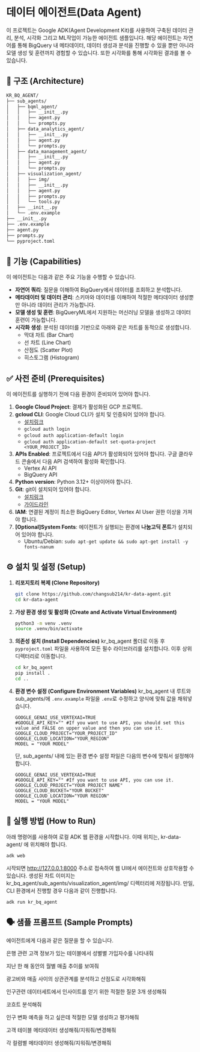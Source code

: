 # 데이터 에이전트(Data Agent)

이 프로젝트는 Google ADK(Agent Development Kit)를 사용하여 구축된 데이터 관리, 분석, 시각화 그리고 ML작업이 가능한 에이전트 샘플입니다. 해당 에이전트는 자연어를 통해 BigQuery 내 메타데이터, 데이터 생성과 분석을 진행할 수 있을 뿐만 아니라 모델 생성 및 훈련까지 경험할 수 있습니다. 또한 시각화를 통해 시각화된 결과를 볼 수 있습니다.

## 📃 구조 (Architecture)
```bash
KR_BQ_AGENT/
├── sub_agents/
│   ├── bqml_agent/
│   │   ├── __init__.py
│   │   ├── agent.py
│   │   └── prompts.py
│   ├── data_analytics_agent/
│   │   ├── __init__.py
│   │   ├── agent.py
│   │   └── prompts.py
│   ├── data_management_agent/
│   │   ├── __init__.py
│   │   ├── agent.py
│   │   └── prompts.py
│   ├── visualization_agent/
│   │   ├── img/
│   │   ├── __init__.py
│   │   ├── agent.py
│   │   ├── prompts.py
│   │   └── tools.py
│   ├── __init__.py
│   └── .env.example
├── __init__.py
├── .env.example
├── agent.py
├── prompts.py
└── pyproject.toml
```

## 🚀 기능 (Capabilities)

이 에이전트는 다음과 같은 주요 기능을 수행할 수 있습니다.

* **자연어 쿼리**: 질문을 이해하여 BigQuery에서 데이터를 조회하고 분석합니다.
* **메타데이터 및 데이터 관리**: 스키마와 데이터를 이해하여 적절한 메타데이터 생성뿐만 아니라 데이터 관리가 가능합니다.
* **모델 생성 및 훈련**: BigQueryML에서 지원하는 머신러닝 모델을 생성하고 데이터 훈련이 가능합니다. 
* **시각화 생성**: 분석된 데이터를 기반으로 아래와 같은 차트를 동적으로 생성합니다.
    * 막대 차트 (Bar Chart)
    * 선 차트 (Line Chart)
    * 산점도 (Scatter Plot)
    * 히스토그램 (Histogram)

## ✅ 사전 준비 (Prerequisites)

이 에이전트를 실행하기 전에 다음 환경이 준비되어 있어야 합니다.

1.  **Google Cloud Project**: 결제가 활성화된 GCP 프로젝트.
2.  **gcloud CLI**: Google Cloud CLI가 설치 및 인증되어 있어야 합니다.
    * <a href="https://cloud.google.com/sdk/docs/install?hl=ko" target="_blank">설치링크</a>
    * `gcloud auth login`
    * `gcloud auth application-default login`
    * `gcloud auth application-default set-quota-project <YOUR_PROJECT_ID>`
4.  **APIs Enabled**: 프로젝트에서 다음 API가 활성화되어 있어야 합니다. 구글 클라우드 콘솔에서 다음 API 검색하여 활성화 확인합니다.
    * Vertex AI API
    * BigQuery API
5.  **Python version**: Python 3.12+ 이상이어야 합니다.
6.  **Git**: git이 설치되어 있어야 합니다.
    * <a href="https://git-scm.com/" target="_blank">설치링크</a>
    * <a href="https://git-scm.com/book/en/v2/Getting-Started-Installing-Git" target="_blank">가이드라인</a>
7.  **IAM**: 연결된 계정이 최소한 BigQuery Editor, Vertex AI User 권한 이상을 가져야 합니다.
8.  **[Optional]System Fonts**: 에이전트가 실행되는 환경에 **나눔고딕 폰트**가 설치되어 있어야 합니다.
    * Ubuntu/Debian: `sudo apt-get update && sudo apt-get install -y fonts-nanum`
    

## ⚙️ 설치 및 설정 (Setup)

1.  **리포지토리 복제 (Clone Repository)**
    ```bash
    git clone https://github.com/changsub214/kr-data-agent.git
    cd kr-data-agent
    ```

2.  **가상 환경 생성 및 활성화 (Create and Activate Virtual Environment)**
    ```bash
    python3 -m venv .venv
    source .venv/bin/activate
    ```

3.  **의존성 설치 (Install Dependencies)**
    kr_bq_agent 폴더로 이동 후 `pyproject.toml` 파일을 사용하여 모든 필수 라이브러리를 설치합니다. 이후 상위 디렉터리로 이동합니다.
    ```bash
    cd kr_bq_agent
    pip install .
    cd ..
    ```

4.  **환경 변수 설정 (Configure Environment Variables)**
    kr_bq_agent 내 루트와 sub_agents/에 `.env.example` 파일을 `.env`로 수정하고 양식에 맞춰 값을 채워넣습니다.
    ```env
    GOOGLE_GENAI_USE_VERTEXAI=TRUE
    #GOOGLE_API_KEY="" #If you want to use API, you should set this value and FALSE on upper value and then you can use it.
    GOOGLE_CLOUD_PROJECT="YOUR_PROJECT_ID"
    GOOGLE_CLOUD_LOCATION="YOUR_REGION"
    MODEL = "YOUR MODEL"
    ```
    단, sub_agents/ 내에 있는 환경 변수 설정 파일은 다음의 변수에 맞춰서 설정해야 합니다.
    ```env
    GOOGLE_GENAI_USE_VERTEXAI=TRUE
    #GOOGLE_API_KEY="" #If you want to use API, you can use it.
    GOOGLE_CLOUD_PROJECT="YOUR PROJECT NAME"
    GOOGLE_CLOUD_BUCKET="YOUR BUCKET"
    GOOGLE_CLOUD_LOCATION="YOUR REGION"
    MODEL = "YOUR MODEL"
    ```


## 🏃 실행 방법 (How to Run)

아래 명령어를 사용하여 로컬 ADK 웹 환경을 시작합니다. 이때 위치는, kr-data-agent/ 에 위치해야 합니다.
```bash
adk web
```
시작되면 http://127.0.0.1:8000 주소로 접속하여 웹 UI에서 에이전트와 상호작용할 수 있습니다. 생성된 차트 이미지는 kr_bq_agent/sub_agents/visualization_agent/img/ 디렉터리에 저장됩니다.
만일, CLI 환경에서 진행할 경우 다음과 같이 진행합니다.
```bash
adk run kr_bq_agent
```

## 🗣️ 샘플 프롬프트 (Sample Prompts)
에이전트에게 다음과 같은 질문을 할 수 있습니다.

은행 관련 고객 정보가 있는 테이블에서 성별별 가입자수를 나타내줘

지난 한 해 동안의 월별 매출 추이를 보여줘

광고비와 매출 사이의 상관관계를 분석하고 산점도로 시각화해줘

인구관련 데이터세트에서 인사이트를 얻기 위한 적절한 질문 3개 생성해줘

코흐트 분석해줘

인구 변화 예측을 하고 싶은데 적절한 모델 생성하고 평가해줘

고객 테이블 메타데이터 생성해줘/지워줘/변경해줘

각 컬렴별 메타데이터 생성해줘/지워줘/변경해줘
